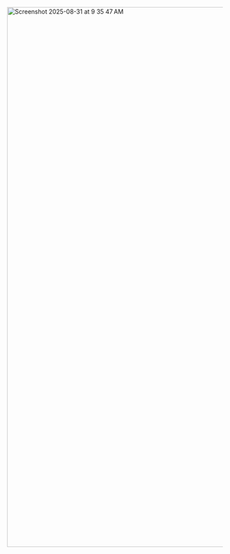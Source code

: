 <img width="2240" height="1260" alt="Screenshot 2025-08-31 at 9 35 47 AM" src="https://github.com/user-attachments/assets/26cfc7c9-aeb6-4b44-858f-ec754827e307" />
